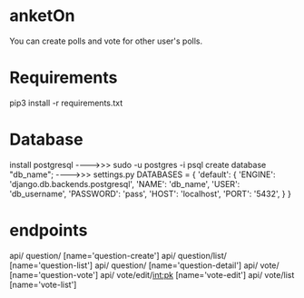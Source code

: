 # anketOn

You can create polls and vote for other user's polls. 

# Requirements

pip3 install -r requirements.txt

# Database

install postgresql
---->>>
sudo -u postgres -i
psql
create database "db_name";
---->>> settings.py
DATABASES = {
    'default': {
        'ENGINE': 'django.db.backends.postgresql',
        'NAME': 'db_name',
        'USER': 'db_username',
        'PASSWORD': 'pass',
        'HOST': 'localhost',
        'PORT': '5432',
    }
}

# endpoints

api/ question/ [name='question-create']
api/ question/list/ [name='question-list']
api/ question/<slug> [name='question-detail']
api/ vote/ [name='question-vote']
api/ vote/edit/<int:pk> [name='vote-edit']
api/ vote/list [name='vote-list']
  
